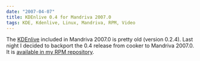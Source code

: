 ```yaml
---
date: "2007-04-07"
title: KDEnlive 0.4 for Mandriva 2007.0
tags: KDE, Kdenlive, Linux, Mandriva, RPM, Video
---
```


The [KDEnlive](https://kdenlive.sourceforge.net) included in Mandriva 2007.0 is pretty old (version 0.2.4). Last night I decided to backport the 0.4 release from cooker to Mandriva 2007.0. It is [available in my RPM repository](https://github.com/kdeldycke/mandriva-specs).

